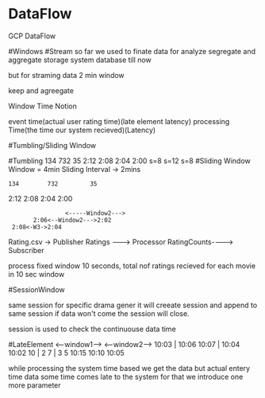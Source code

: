 # DataFlow
GCP DataFlow

#Windows #Stream
so far we used to finate data for analyze  segregate and aggregate
storage system
database till now

but for straming data
2 min window

keep and agreegate

Window Time Notion

event time(actual user rating time)(late element latency)
processing Time(the time our system recieved)(Latency)


#Tumbling/Sliding Window


#Tumbling
    134        732         35
2:12   2:08        2:04         2:00
     s=8       s=12       s=8
#Sliding Window
Window = 4min
Sliding Interval -> 2mins

    134        732         35
2:12   2:08        2:04         2:00
     
                    <-----Window2--->
           2:06<--Window2--->2:02
     2:08<-W3->2:04

Rating.csv -> Publisher  Ratings ---> Processor  RatingCounts----> Subscriber

process fixed window 10 seconds, total nof ratings recieved
for each movie in 10 sec window

#SessionWindow

same session for specific drama gener
it will creeate session and append to same session if
data won't come the session will close.

session is used to check the continuouse data time

#LateElement
             <--window1-->    <--window2-->
10:03     |  10:06  10:07  |  10:04  10:02
 10       |    2      7    |    3      5
        10:15            10:10             10:05


while processing the system time based we get the data but actual entery time data some time comes late to the system for that we introduce one more parameter


